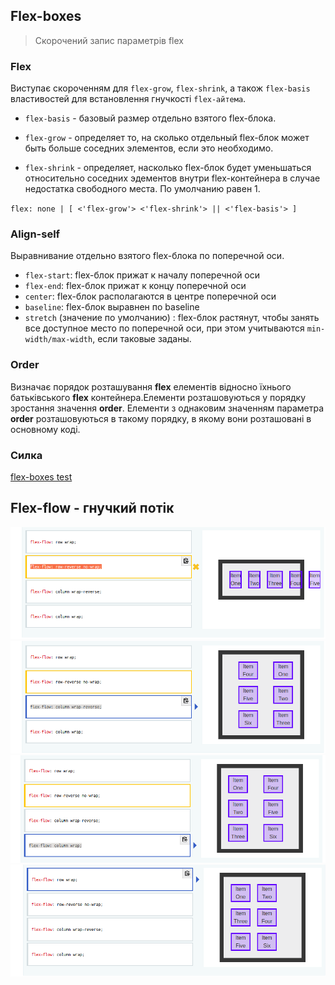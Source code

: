 
## Flex-boxes
 >Скорочений запис параметрів flex
  ### Flex 
  Виступає скороченням для `flex-grow`, `flex-shrink`, а також `flex-basis` властивостей для встановлення гнучкості `flex-айтема`.

  * `flex-basis` - базовый размер отдельно взятого flex-блока.

  * `flex-grow` - oпределяет то, на сколько отдельный flex-блок может быть больше соседних элементов, если это необходимо.

  * `flex-shrink` - oпределяет, насколько flex-блок будет уменьшаться относительно соседних эдементов внутри flex-контейнера в случае недостатка свободного места. По умолчанию равен 1.

  `flex: none | [ <'flex-grow'> <'flex-shrink'> || <'flex-basis'> ]`

### Align-self 
Выравнивание отдельно взятого flex-блока по поперечной оси.
* `flex-start`: flex-блок прижат к началу поперечной оси
* `flex-end`: flex-блок прижат к концу поперечной оси
* `center`: flex-блок располагаются в центре поперечной оси
* `baseline`: flex-блок выравнен по baseline
* `stretch` (значение по умолчанию) : flex-блок растянут, чтобы занять все доступное место по поперечной оси, при этом учитываются `min-width/max-width`, если таковые заданы.

### Order 
 Визначає порядок розташування **flex** елементів відносно їхнього батьківського **flex** контейнера.Елементи розташовуються у порядку зростання значення **order**. Елементи з однаковим значенням параметра **order** розташовуються в такому порядку, в якому вони розташовані в основному коді.

### Силка
[flex-boxes test](http://html5.by/blog/flexbox/)

## Flex-flow - гнучкий потік

![Image of yaktocat](img/flex-flow:row-reverse_no-wrap.png)
![Image of yaktocat](img/flex-flow:column_wrap-reverse.png)
![Image of yaktocat](img/flex-flow:column_wrap.png)
![Image of yaktocat](img/flex-flow:row_wrap.png)